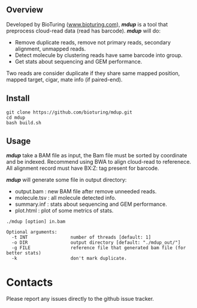 ## Overview

Developed by BioTuring (www.bioturing.com), <i><b>mdup</b></i> is a tool that preprocess cloud-read data (read has barcode). <i><b>mdup</b></i> will do: 

- Remove duplicate reads, remove not primary reads, secondary alignment, unmapped reads.
- Detect molecule by clustering reads have same barcode into group.
- Get stats about sequencing and GEM performance.

Two reads are consider duplicate if they share same mapped position, mapped target, cigar,
mate info (if paired-end).

## Install

```shell
git clone https://github.com/bioturing/mdup.git
cd mdup
bash build.sh
```

## Usage

<i><b>mdup</b></i> take a BAM file as input, the Bam file must be sorted by coordinate and be indexed. Recommend using BWA to align cloud-read to referenece. All alignment record must have BX:Z: tag present for barcode.

<i><b>mdup</b></i> will generate some file in output directory:

- output.bam : new BAM file after remove unneeded reads.
- molecule.tsv : all molecule detected info.
- summary.inf : stats about sequencing and GEM performance.
- plot.html : plot of some metrics of stats.

```
./mdup [option] in.bam

Optional arguments:
  -t INT                number of threads [default: 1]
  -o DIR                output directory [default: "./mdup_out/"]
  -g FILE               reference file that generated bam file (for better stats)
  -k                    don't mark duplicate.
```

# Contacts

Please report any issues directly to the github issue tracker.
